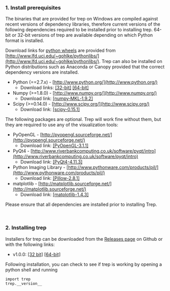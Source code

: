 ### 1. Install prerequisites

The binaries that are provided for trep on Windows are compiled against recent versions of dependency libraries, therefore current versions of the following dependencies required to be installed prior to installing trep. 64-bit or 32-bit versions of trep are available depending on which Python format is installed.

Download links for [python wheels](https://pip.pypa.io/en/latest/user_guide.html#installing-from-wheels) are provided from [http://www.lfd.uci.edu/~gohlke/pythonlibs/](http://www.lfd.uci.edu/~gohlke/pythonlibs/).  Trep can also be installed on Python distributions such as Anaconda or Canopy provided that the correct dependency versions are installed.

* Python (==2.7.x) - [http://www.python.org/](http://www.python.org/)
  * Download links: [[32-bit]](https://www.python.org/ftp/python/2.7.9/python-2.7.9.msi) [[64-bit]](https://www.python.org/ftp/python/2.7.9/python-2.7.9.amd64.msi)
* Numpy (>=1.8.0) - [http://www.numpy.org/](http://www.numpy.org/) 
  * Download link: [[numpy‑MKL‑1.9.2]](http://www.lfd.uci.edu/~gohlke/pythonlibs/#numpy)
* Scipy (>=0.14.0) - [http://www.scipy.org/](http://www.scipy.org/) 
  * Download link: [[scipy-0.15.1]](http://www.lfd.uci.edu/~gohlke/pythonlibs/#scipy)

The following packages are optional. Trep will work fine without them, but they are required to use any of the visualization tools:

* PyOpenGL - [http://pyopengl.sourceforge.net/](http://pyopengl.sourceforge.net/)
  * Download link: [[PyOpenGL-3.1.1]](http://www.lfd.uci.edu/~gohlke/pythonlibs/#pyopengl)
* PyQt4 - [http://www.riverbankcomputing.co.uk/software/pyqt/intro](http://www.riverbankcomputing.co.uk/software/pyqt/intro)
  * Download link: [[PyQt4-4.11.3]](http://www.lfd.uci.edu/~gohlke/pythonlibs/#pyqt4)
* Python Imaging Library - [http://www.pythonware.com/products/pil/](http://www.pythonware.com/products/pil/)
  * Download link: [[Pillow-2.8.1]](http://www.lfd.uci.edu/~gohlke/pythonlibs/#pil)
* matplotlib - [http://matplotlib.sourceforge.net/](http://matplotlib.sourceforge.net/)
  * Download link: [[matplotlib-1.4.3]](http://www.lfd.uci.edu/~gohlke/pythonlibs/#matplotlib)

Please ensure that all dependencies are installed prior to installing Trep.

<br>

### 2. Installing trep

Installers for trep can be downloaded from the [Releases page](https://github.com/MurpheyLab/trep/releases) on Github or with the following links:

* v1.0.0: [[32 bit]](https://github.com/MurpheyLab/trep/releases/download/v1.0.0/trep-1.0.0.win32-py2.7.exe) [[64-bit]](https://github.com/MurpheyLab/trep/releases/download/v1.0.0/trep-1.0.0.win-amd64-py2.7.exe)

Following installation, you can check to see if trep is working by opening a python shell and running

    import trep
    trep.__version__
